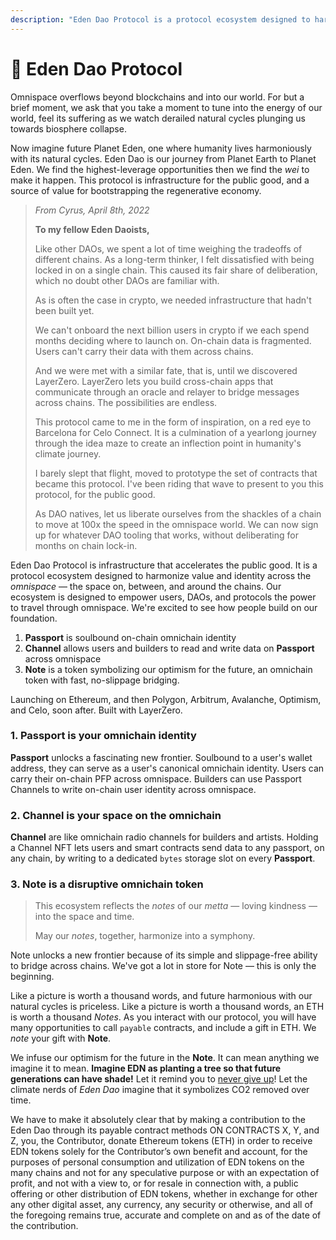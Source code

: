 ```yaml
---
description: "Eden Dao Protocol is a protocol ecosystem designed to harmonize value and identity across the omnispace — the space on, between, and around the chains —\_to accelerate the public good of humankind."
---
```


# 🌟 Eden Dao Protocol

Omnispace overflows beyond blockchains and into our world. For but a brief moment, we ask that you take a moment to tune into the energy of our world, feel its suffering as we watch derailed natural cycles plunging us towards biosphere collapse.

Now imagine future Planet Eden, one where humanity lives harmoniously with its natural cycles. Eden Dao is our journey from Planet Earth to Planet Eden. We find the highest-leverage opportunities then we find the _wei_ to make it happen. This protocol is infrastructure for the public good, and a source of value for bootstrapping the regenerative economy.

> _From Cyrus, April 8th, 2022_
>
> **To my fellow Eden Daoists,**
>
> Like other DAOs, we spent a lot of time weighing the tradeoffs of different chains. As a long-term thinker, I felt dissatisfied with being locked in on a single chain. This caused its fair share of deliberation, which no doubt other DAOs are familiar with.&#x20;
>
> As is often the case in crypto, we needed infrastructure that hadn't been built yet.
>
> We can't onboard the next billion users in crypto if we each spend months deciding where to launch on. On-chain data is fragmented. Users can't carry their data with them across chains.&#x20;
>
> And we were met with a similar fate, that is, until we discovered LayerZero. LayerZero lets you build cross-chain apps that communicate through an oracle and relayer to bridge messages across chains. The possibilities are endless.
>
> This protocol came to me in the form of inspiration, on a red eye to Barcelona for Celo Connect. It is a culmination of a yearlong journey through the idea maze to create an inflection point in humanity's climate journey.&#x20;
>
> I barely slept that flight, moved to prototype the set of contracts that became this protocol. I've been riding that wave to present to you this protocol, for the public good.
>
> As DAO natives, let us liberate ourselves from the shackles of a chain to move at 100x the speed in the omnispace world. We can now sign up for whatever DAO tooling that works, without deliberating for months on chain lock-in.&#x20;

Eden Dao Protocol is infrastructure that accelerates the public good. It is a protocol ecosystem designed to harmonize value and identity across the _omnispace_ — the space on, between, and around the chains. Our ecosystem is designed to empower users, DAOs, and protocols the power to travel through omnispace. We're excited to see how people build on our foundation.

1. **Passport** is soulbound on-chain omnichain identity
2. **Channel** allows users and builders to read and write data on **Passport** across omnispace
3. **Note** is a token symbolizing our optimism for the future, an omnichain token with fast, no-slippage bridging.

Launching on Ethereum, and then Polygon, Arbitrum, Avalanche, Optimism, and Celo, soon after. Built with LayerZero.

### **1. Passport** is your omnichain identity

**Passport** unlocks a fascinating new frontier. Soulbound to a user's wallet address, they can serve as a user's canonical omnichain identity. Users can carry their on-chain PFP across omnispace.  Builders can use Passport Channels to write on-chain user identity across omnispace.

### **2. Channel is your space** on the omnichain

**Channel** are like omnichain radio channels for builders and artists. Holding a Channel NFT lets users and smart contracts send data to any passport, on any chain, by writing to a dedicated `bytes` storage slot on every **Passport**.

### **3. Note** is a disruptive omnichain token

> This ecosystem reflects the _notes_ of our _metta_ — loving kindness — into the space and time.&#x20;
>
> May our _notes_, together, harmonize into a symphony.

Note unlocks a new frontier because of its simple and slippage-free ability to bridge across chains. We've got a lot in store for Note — this is only the beginning.

Like a picture is worth a thousand words, and future harmonious with our natural cycles is priceless. Like a picture is worth a thousand words, an ETH is worth a thousand _Notes_. As you interact with our protocol, you will have many opportunities to call `payable` contracts, and include a gift in ETH. We _note_ your gift with **Note**.

We infuse our optimism for the future in the **Note**. It can mean anything we imagine it to mean. **Imagine EDN as planting a tree so that future generations can have shade!** Let it remind you to [never give up](https://www.youtube.com/watch?v=KxGRhd\_iWuE)! Let the climate nerds of _Eden Dao_ imagine that it symbolizes CO2 removed over time.

We have to make it absolutely clear that by making a contribution to the Eden Dao through its payable contract methods ON CONTRACTS X, Y, and Z, you, the Contributor, donate Ethereum tokens (ETH) in order to receive EDN tokens solely for the Contributor’s own benefit and account, for the purposes of personal consumption and utilization of EDN tokens on the many chains and not for any speculative purpose or with an expectation of profit, and not with a view to, or for resale in connection with, a public offering or other distribution of EDN tokens, whether in exchange for other any other digital asset, any currency, any security or otherwise, and all of the foregoing remains true, accurate and complete on and as of the date of the contribution.
